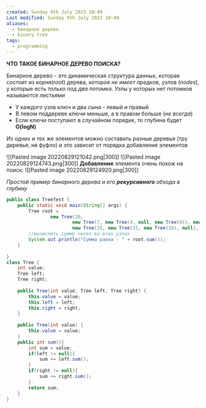 ```yaml
---
created: Sunday 9th July 2023 10:49
Last modified: Sunday 9th July 2023 10:49
aliases:
  - бинарное дерево
  - binary tree
tags:
  - programming
---
```


**ЧТО ТАКОЕ БИНАРНОЕ ДЕРЕВО ПОИСКА?**

Бинарное дерево - это динамическая структура данных, которая состоит из корня(*root*) дерева, которое *не имеет предков*, узлов (*nodes*), у которые есть *только под два потомка*. Узлы у которых нет потомков называются *листьями*

- У каждого узла ключ и два сына - левый и правый
- В левом поддереве ключи меньше, а в правом больше (*не всегда*)
- Если ключи поступают в случайном порядке, то глубина будет **O(logN)**

Из одних и тех же элементов можно составить разные деревья (тру деревья, не фуфло) и это зависит от порядка добавления элементов

![[Pasted image 20220829121042.png|300]]
![[Pasted image 20220829124743.png|300]]
**Добавление** элемента очень похож на поиск:
![[Pasted image 20220829124920.png|300]]

_Простой пример бинарного дерева и его **рекурсивного** обхода в глубину_
```java
public class TreeTest {  
    public static void main(String[] args) {  
        Tree root =  
                new Tree(20,  
                        new Tree(7, new Tree(4, null, new Tree(9)), new Tree(9)),  
                        new Tree(35, new Tree(31, new Tree(28), null), new Tree(40, new Tree(38), new Tree(52))));  
        //вычислить сумму чисел во всех узлах  
        System.out.println("Сумма равна - " + root.sum());  
    }  
  
}  
class Tree {  
    int value;  
    Tree left;  
    Tree right;  
  
    public Tree(int value, Tree left, Tree right) {  
        this.value = value;  
        this.left = left;  
        this.right = right;  
    }  
  
    public Tree(int value) {  
        this.value = value;  
    }  
    public int sum(){  
        int sum = value;  
        if(left != null){  
            sum += left.sum();  
        }  
        if(right != null){  
            sum += right.sum();  
        }  
        return sum;  
    }  
}
```

